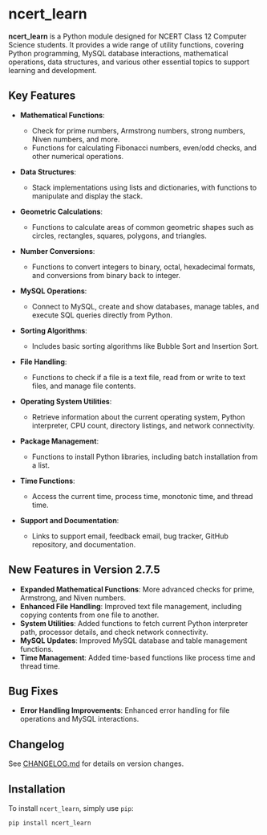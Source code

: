 # ncert_learn

**ncert_learn** is a Python module designed for NCERT Class 12 Computer Science students. It provides a wide range of utility functions, covering Python programming, MySQL database interactions, mathematical operations, data structures, and various other essential topics to support learning and development.

## Key Features

- **Mathematical Functions**: 
  - Check for prime numbers, Armstrong numbers, strong numbers, Niven numbers, and more.
  - Functions for calculating Fibonacci numbers, even/odd checks, and other numerical operations.

- **Data Structures**: 
  - Stack implementations using lists and dictionaries, with functions to manipulate and display the stack.

- **Geometric Calculations**: 
  - Functions to calculate areas of common geometric shapes such as circles, rectangles, squares, polygons, and triangles.

- **Number Conversions**: 
  - Functions to convert integers to binary, octal, hexadecimal formats, and conversions from binary back to integer.

- **MySQL Operations**: 
  - Connect to MySQL, create and show databases, manage tables, and execute SQL queries directly from Python.

- **Sorting Algorithms**: 
  - Includes basic sorting algorithms like Bubble Sort and Insertion Sort.

- **File Handling**: 
  - Functions to check if a file is a text file, read from or write to text files, and manage file contents.

- **Operating System Utilities**: 
  - Retrieve information about the current operating system, Python interpreter, CPU count, directory listings, and network connectivity.

- **Package Management**: 
  - Functions to install Python libraries, including batch installation from a list.

- **Time Functions**: 
  - Access the current time, process time, monotonic time, and thread time.

- **Support and Documentation**: 
  - Links to support email, feedback email, bug tracker, GitHub repository, and documentation.

## New Features in Version 2.7.5

- **Expanded Mathematical Functions**: More advanced checks for prime, Armstrong, and Niven numbers.
- **Enhanced File Handling**: Improved text file management, including copying contents from one file to another.
- **System Utilities**: Added functions to fetch current Python interpreter path, processor details, and check network connectivity.
- **MySQL Updates**: Improved MySQL database and table management functions.
- **Time Management**: Added time-based functions like process time and thread time.

## Bug Fixes
- **Error Handling Improvements**: Enhanced error handling for file operations and MySQL interactions.

## Changelog
See [CHANGELOG.md](CHANGELOG.md) for details on version changes.

## Installation

To install `ncert_learn`, simply use `pip`:

```bash
pip install ncert_learn


